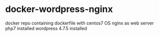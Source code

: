 # docker-wordpress-nginx
docker repo containing dockerfile with centos7 OS nginx as web server 
php7 installed 
wordpress 4.7.5 installed
